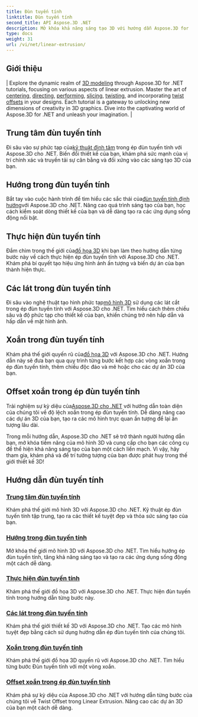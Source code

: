 ```yaml
---
title: Đùn tuyến tính
linktitle: Đùn tuyến tính
second_title: API Aspose.3D .NET
description: Mở khóa khả năng sáng tạo 3D với hướng dẫn Aspose.3D for .NET. Nắm vững các kỹ thuật ép đùn tuyến tính, nâng cao thiết kế và nâng cao dự án của bạn một cách dễ dàng.
type: docs
weight: 31
url: /vi/net/linear-extrusion/
---
```

## Giới thiệu
| Explore the dynamic realm of [3D modeling](./center-in-linear-extrusion/) through Aspose.3D for .NET tutorials, focusing on various aspects of linear extrusion. Master the art of [centering](./center-in-linear-extrusion/), [directing](./direction-in-linear-extrusion/), [performing](./performing-linear-extrusion/), [slicing](./slices-in-linear-extrusion/), [twisting](./twist-in-linear-extrusion/), and incorporating [twist offsets](./twist-offset-in-linear-extrusion/) in your designs. Each tutorial is a gateway to unlocking new dimensions of creativity in 3D graphics. Dive into the captivating world of Aspose.3D for .NET and unleash your imagination. |

## Trung tâm đùn tuyến tính
 Đi sâu vào sự phức tạp của[kỹ thuật định tâm](./center-in-linear-extrusion/) trong ép đùn tuyến tính với Aspose.3D cho .NET. Biến đổi thiết kế của bạn, khám phá sức mạnh của vị trí chính xác và truyền tải sự cân bằng và đối xứng vào các sáng tạo 3D của bạn.

## Hướng trong đùn tuyến tính
 Bắt tay vào cuộc hành trình để tìm hiểu các sắc thái của[đùn tuyến tính định hướng](./direction-in-linear-extrusion/)với Aspose.3D cho .NET. Nâng cao quá trình sáng tạo của bạn, học cách kiểm soát dòng thiết kế của bạn và dễ dàng tạo ra các ứng dụng sống động nổi bật.

## Thực hiện đùn tuyến tính
 Đắm chìm trong thế giới của[đồ họa 3D](./performing-linear-extrusion/) khi bạn làm theo hướng dẫn từng bước này về cách thực hiện ép đùn tuyến tính với Aspose.3D cho .NET. Khám phá bí quyết tạo hiệu ứng hình ảnh ấn tượng và biến dự án của bạn thành hiện thực.

## Các lát trong đùn tuyến tính
 Đi sâu vào nghệ thuật tạo hình phức tạp[mô hình 3D](./slices-in-linear-extrusion/) sử dụng các lát cắt trong ép đùn tuyến tính với Aspose.3D cho .NET. Tìm hiểu cách thêm chiều sâu và độ phức tạp cho thiết kế của bạn, khiến chúng trở nên hấp dẫn và hấp dẫn về mặt hình ảnh.

## Xoắn trong đùn tuyến tính
 Khám phá thế giới quyến rũ của[đồ họa 3D](./twist-in-linear-extrusion/) với Aspose.3D cho .NET. Hướng dẫn này sẽ đưa bạn qua quy trình từng bước kết hợp các vòng xoắn trong ép đùn tuyến tính, thêm chiều độc đáo và mê hoặc cho các dự án 3D của bạn.

## Offset xoắn trong ép đùn tuyến tính
Trải nghiệm sự kỳ diệu của[Aspose.3D cho .NET](./twist-offset-in-linear-extrusion/) với hướng dẫn toàn diện của chúng tôi về độ lệch xoắn trong ép đùn tuyến tính. Dễ dàng nâng cao các dự án 3D của bạn, tạo ra các mô hình trực quan ấn tượng để lại ấn tượng lâu dài.

Trong mỗi hướng dẫn, Aspose.3D cho .NET sẽ trở thành người hướng dẫn bạn, mở khóa tiềm năng của mô hình 3D và cung cấp cho bạn các công cụ để thể hiện khả năng sáng tạo của bạn một cách liền mạch. Vì vậy, hãy tham gia, khám phá và để trí tưởng tượng của bạn được phát huy trong thế giới thiết kế 3D!
## Hướng dẫn đùn tuyến tính
### [Trung tâm đùn tuyến tính](./center-in-linear-extrusion/)
Khám phá thế giới mô hình 3D với Aspose.3D cho .NET. Kỹ thuật ép đùn tuyến tính tập trung, tạo ra các thiết kế tuyệt đẹp và thỏa sức sáng tạo của bạn.
### [Hướng trong đùn tuyến tính](./direction-in-linear-extrusion/)
Mở khóa thế giới mô hình 3D với Aspose.3D cho .NET. Tìm hiểu hướng ép đùn tuyến tính, tăng khả năng sáng tạo và tạo ra các ứng dụng sống động một cách dễ dàng.
### [Thực hiện đùn tuyến tính](./performing-linear-extrusion/)
Khám phá thế giới đồ họa 3D với Aspose.3D cho .NET. Thực hiện đùn tuyến tính trong hướng dẫn từng bước này.
### [Các lát trong đùn tuyến tính](./slices-in-linear-extrusion/)
Khám phá thế giới thiết kế 3D với Aspose.3D cho .NET. Tạo các mô hình tuyệt đẹp bằng cách sử dụng hướng dẫn ép đùn tuyến tính của chúng tôi.
### [Xoắn trong đùn tuyến tính](./twist-in-linear-extrusion/)
Khám phá thế giới đồ họa 3D quyến rũ với Aspose.3D cho .NET. Tìm hiểu từng bước Đùn tuyến tính với một vòng xoắn.
### [Offset xoắn trong ép đùn tuyến tính](./twist-offset-in-linear-extrusion/)
Khám phá sự kỳ diệu của Aspose.3D cho .NET với hướng dẫn từng bước của chúng tôi về Twist Offset trong Linear Extrusion. Nâng cao các dự án 3D của bạn một cách dễ dàng.
